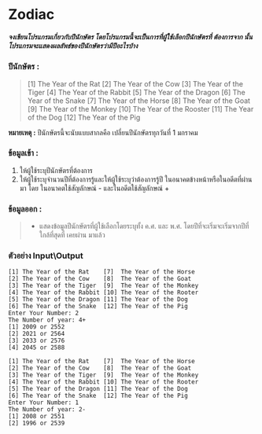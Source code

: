 #  Zodiac
##### จงเขียนโปรแกรมเกี่ยวกับปีนักษัตร โดยโปรแกรมนี้จะเป็นการที่ผู้ใช้เลือกปีนักษัตรที่ ต้องการจาก นั้นโปรแกรมจะแสดงผลลัพธ์ของปีนักษัตรว่ามีปีอะไรบ้าง

### ปีนักษัตร :
>[1] The Year of the Rat 
>[2] The Year of the Cow 
>[3] The Year of the Tiger 
>[4] The Year of the Rabbit 
>[5] The Year of the Dragon 
[6] The Year of the Snake 
[7] The Year of the Horse 
[8] The Year of the Goat 
[9] The Year of the Monkey 
[10] The Year of the Rooster 
[11] The Year of the Dog 
[12] The Year of the Pig


 **หมายเหตุ :**    ปีนักษัตรนี้จะนับแบบสากลคือ เปลี่ยนปีนักษัตรทุกวันที่ 1 มกราคม

### ข้อมูลเข้า :
1. ให้ผู้ใช้ระบุปีนักษัตรที่ต้องการ
2. ให้ผู้ใช้ระบุจํานวนปีที่ต้องการรู้และให้ผู้ใช้ระบุว่าต้องการรู้ปี ในอนาคตข้างหน้าหรือในอดีตที่ผ่าน มา โดย ในอนาคตใช้สัญลักษณ์ - และในอดีตใช้สัญลักษณ์ +

### ข้อมูลออก :
> * แสดงข้อมูลปีนักษัตรที่ผู้ใช้เลือกโดยระบุทั้ง ค.ศ. และ พ.ศ. โดยปีที่จะเริ่มจะเริ่มจากปีที่ใกล้ที่สุดที่ เคยผ่าน มาแล้ว

### ตัวอย่าง Input\Output
```
[1] The Year of the Rat    [7]  The Year of the Horse
[2] The Year of the Cow    [8]  The Year of the Goat
[3] The Year of the Tiger  [9]  The Year of the Monkey
[4] The Year of the Rabbit [10] The Year of the Rooter
[5] The Year of the Dragon [11] The Year of the Dog
[6] The Year of the Snake  [12] The Year of the Pig
Enter Your Number: 2  
The Number of year: 4+ 
[1] 2009 or 2552
[2] 2021 or 2564 
[3] 2033 or 2576 
[4] 2045 or 2588

```
```
[1] The Year of the Rat    [7]  The Year of the Horse
[2] The Year of the Cow    [8]  The Year of the Goat
[3] The Year of the Tiger  [9]  The Year of the Monkey
[4] The Year of the Rabbit [10] The Year of the Rooter
[5] The Year of the Dragon [11] The Year of the Dog
[6] The Year of the Snake  [12] The Year of the Pig
Enter Your Number: 1  
The Number of year: 2- 
[1] 2008 or 2551
[2] 1996 or 2539 
```


